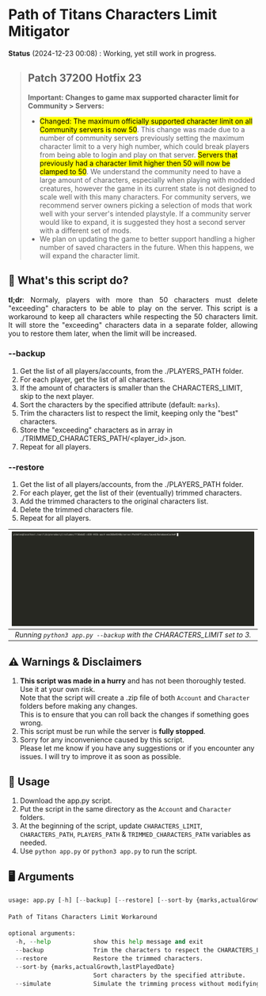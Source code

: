 # Path of Titans Characters Limit Mitigator

**Status** (2024-12-23 00:08) : Working, yet still work in progress.

> ## Patch 37200 Hotfix 23
> 
>  **Important: Changes to game max supported character limit for Community > Servers:**
> - <mark>Changed: The maximum officially supported character limit on all Community servers is now 50</mark>. This change was made due to a number of community servers previously setting the maximum character limit to a very high number, which could break players from being able to login and play on that server. <mark>Servers that previously had a character limit higher then 50 will now be clamped to 50</mark>. We understand the community need to have a large amount of characters, especially when playing with modded creatures, however the game in its current state is not designed to scale well with this many characters. For community servers, we recommend server owners picking a selection of mods that work well with your server's intended playstyle. If a community server would like to expand, it is suggested they host a second server with a different set of mods.
> - We plan on updating the game to better support handling a higher number of saved characters in the future. When this happens, we will expand the character limit.

## 🔎 What's this script do?
<p align="justify"><b>tl;dr</b>: Normaly, players with more than 50 characters must delete "exceeding" characters to be able to play on the server. This script is a workaround to keep all characters while respecting the 50 characters limit. It will store the "exceeding" characters data in a separate folder, allowing you to restore them later, when the limit will be increased.</p>

### --backup
1. Get the list of all players/accounts, from the ./PLAYERS_PATH folder.
2. For each player, get the list of all characters.
3. If the amount of characters is smaller than the CHARACTERS_LIMIT, skip to the next player.
4. Sort the characters by the specified attribute (default: `marks`).
5. Trim the characters list to respect the limit, keeping only the "best" characters.
6. Store the "exceeding" characters as in array in ./TRIMMED_CHARACTERS_PATH/<player_id>.json.
7. Repeat for all players.

### --restore
1. Get the list of all players/accounts, from the ./PLAYERS_PATH folder.
2. For each player, get the list of their (eventually) trimmed characters.
3. Add the trimmed characters to the original characters list.
4. Delete the trimmed characters file.
5. Repeat for all players.


|                      ![Path of Titans](./pot.gif)                       |
|:-----------------------------------------------------------------------:|
| *Running `python3 app.py --backup` with the CHARACTERS_LIMIT set to 3.* |

## ⚠ Warnings & Disclaimers
1. **This script was made in a hurry** and has not been thoroughly tested. Use it at your own risk.<br>Note that the script will create a .zip file of both `Account` and `Character` folders before making any changes.<br>This is to ensure that you can roll back the changes if something goes wrong.
2. This script must be run while the server is **fully stopped**.
3. Sorry for any inconvenience caused by this script.<br>Please let me know if you have any suggestions or if you encounter any issues. I will try to improve it as soon as possible.

## 📜 Usage

1. Download the app.py script.
2. Put the script in the same directory as the `Account` and `Character` folders.
3. At the beginning of the script, update `CHARACTERS_LIMIT`, `CHARACTERS_PATH`, `PLAYERS_PATH` & `TRIMMED_CHARACTERS_PATH` variables as needed.
4. Use `python app.py` or `python3 app.py` to run the script.

## 🖥️ Arguments
```python
usage: app.py [-h] [--backup] [--restore] [--sort-by {marks,actualGrowth,lastPlayedDate}] [--simulate]

Path of Titans Characters Limit Workaround

optional arguments:
  -h, --help            show this help message and exit
  --backup              Trim the characters to respect the CHARACTERS_LIMIT.
  --restore             Restore the trimmed characters.
  --sort-by {marks,actualGrowth,lastPlayedDate}
                        Sort characters by the specified attribute.
  --simulate            Simulate the trimming process without modifying the files.
```
